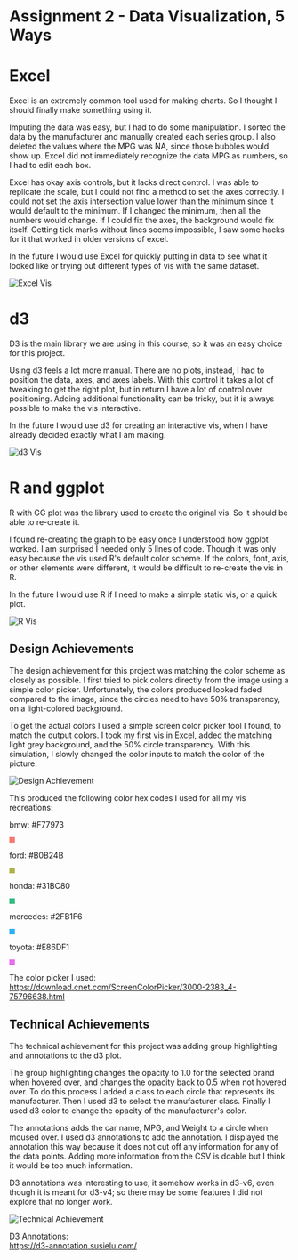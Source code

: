 Assignment 2 - Data Visualization, 5 Ways  
===

# Excel

Excel is an extremely common tool used for making charts. So I thought I should finally make something using it.

Imputing the data was easy, but I had to do some manipulation. 
I sorted the data by the manufacturer and manually created each series group. 
I also deleted the values where the MPG was NA, since those bubbles would show up.
Excel did not immediately recognize the data MPG as numbers, so I had to edit each box.

Excel has okay axis controls, but it lacks direct control. I was able to replicate the scale, 
but I could not find a method to set the axes correctly. 
I could not set the axis intersection value lower than the minimum since it would default to the minimum. 
If I changed the minimum, then all the numbers would change. 
If I could fix the axes, the background would fix itself.
Getting tick marks without lines seems impossible, I saw some hacks for it that worked in older versions of excel.

In the future I would use Excel for quickly putting in data to see what it looked like or
trying out different types of vis with the same dataset.

![Excel Vis](img/ExcelVis.jpg)

# d3

D3 is the main library we are using in this course, so it was an easy choice for this project.

Using d3 feels a lot more manual. There are no plots, instead, I had to position the data,
axes, and axes labels. With this control it takes a lot of tweaking to get the right plot, but 
in return I have a lot of control over positioning. Adding additional functionality can be tricky,
but it is always possible to make the vis interactive.

In the future I would use d3 for creating an interactive vis, when I have already decided exactly 
what I am making.

![d3 Vis](img/d3Vis.jpg)

# R and ggplot

R with GG plot was the library used to create the original vis. So it should be able to re-create it.

I found re-creating the graph to be easy once I understood how ggplot worked. 
I am surprised I needed only 5 lines of code. 
Though it was only easy because the vis used R's default color scheme.
If the colors, font, axis, or other elements were different, 
it would be difficult to re-create the vis in R.

In the future I would use R if I need to make a simple static vis, or a quick plot.

![R Vis](img/RVis.png)


Design Achievements
--

The design achievement for this project was matching the color scheme as closely as possible. 
I first tried to pick colors directly from the image using a simple color picker. 
Unfortunately, the colors produced looked faded compared to the image, since the circles need to 
have 50% transparency, on a light-colored background. 

To get the actual colors I used a simple screen color picker tool I found, to match the output colors. 
I took my first vis in Excel, added the matching light grey background, and the 50% circle transparency.
With this simulation, I slowly changed the color inputs to match the color of the picture.

![Design Achievement](img/DesignAchievement.jpg)

This produced the following color hex codes I used for all my vis recreations:

bmw: #F77973 
<div style="width:10px;height:10px;background-color:#F77973;"></div>

ford: #B0B24B
<div style="width:10px;height:10px;background-color:#B0B24B;"></div>

honda: #31BC80
<div style="width:10px;height:10px;background-color:#31BC80;"></div>

mercedes: #2FB1F6
<div style="width:10px;height:10px;background-color:#2FB1F6;"></div>

toyota:	#E86DF1
<div style="width:10px;height:10px;background-color:#E86DF1;"></div>


The color picker I used: <br>
https://download.cnet.com/ScreenColorPicker/3000-2383_4-75796638.html


Technical Achievements
---

The technical achievement for this project was adding group highlighting and annotations to the d3 plot.

The group highlighting changes the opacity to 1.0 for the selected brand when hovered over,
and changes the opacity back to 0.5 when not hovered over.
To do this process I added a class to each circle that represents its manufacturer. 
Then I used d3 to select the manufacturer class.
Finally I used d3 color to change the opacity of the manufacturer's color. 

The annotations adds the car name, MPG, and Weight to a circle when moused over.
I used d3 annotations to add the annotation.
I displayed the annotation this way because it does not cut off any information for any of the data points.
Adding more information from the CSV is doable but I think it would be too much information.

D3 annotations was interesting to use, it somehow works in d3-v6, even though it is meant for d3-v4;
so there may be some features I did not explore that no longer work.

![Technical Achievement](img/TechnicalAchievement.jpg)

D3 Annotations: <br>
https://d3-annotation.susielu.com/
